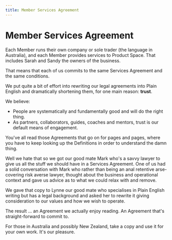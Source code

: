 ```yaml
---
title: Member Services Agreement
---
```


Member Services Agreement
===================

Each Member runs their own company or sole trader (the language in Australia), and each Member provides services to Product Space. That includes Sarah and Sandy the owners of the business.

That means that each of us commits to the same Services Agreement and the same conditions.

We put quite a bit of effort into rewriting our legal agreements into Plain English and dramatically shortening them, for one main reason: **trust**. 

We believe:

- People are systematically and fundamentally good and will do the right thing.
-  As partners, collaborators, guides, coaches and mentors, trust is our default means of engagement. 

 You've all read those Agreements that go on for pages and pages, where you have to keep looking up the Definitions in order to understand the damn thing. 
 
 Well we hate that so we got our good mate Mark who's a savvy lawyer to give us all the stuff we should have in a Services Agreement. One of us had a solid conversation with Mark who rather than being an anal retentive arse-covering risk averse lawyer, thought about the business and operational context and gave us advice as to what we could relax with and remove. 
 
 We gave that copy to Lynne our good mate who specialises in Plain English writing but has a legal background and asked her to rewrite it giving consideration to our values and how we wish to operate.
 
 The result ... an Agreement we actually enjoy reading. An Agreement that's straight-forward to commit to.

 For those in Australia and possibly New Zealand, take a copy and use it for your own work. It's our pleasure. 
